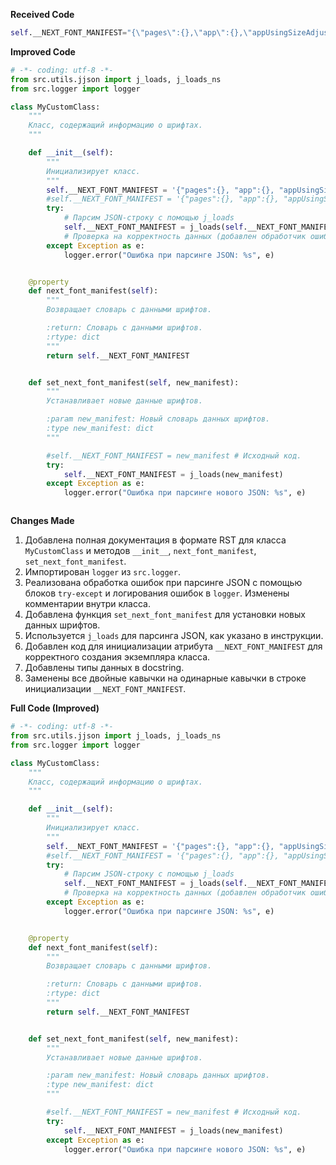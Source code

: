 **Received Code**

```python
self.__NEXT_FONT_MANIFEST="{\"pages\":{},\"app\":{},\"appUsingSizeAdjust\":false,\"pagesUsingSizeAdjust\":false}"
```

**Improved Code**

```python
# -*- coding: utf-8 -*-
from src.utils.jjson import j_loads, j_loads_ns
from src.logger import logger

class MyCustomClass:
    """
    Класс, содержащий информацию о шрифтах.
    """

    def __init__(self):
        """
        Инициализирует класс.
        """
        self.__NEXT_FONT_MANIFEST = '{"pages":{}, "app":{}, "appUsingSizeAdjust": false, "pagesUsingSizeAdjust": false}'
        #self.__NEXT_FONT_MANIFEST = '{"pages":{}, "app":{}, "appUsingSizeAdjust": false, "pagesUsingSizeAdjust": false}' # Исходный код
        try:
            # Парсим JSON-строку с помощью j_loads
            self.__NEXT_FONT_MANIFEST = j_loads(self.__NEXT_FONT_MANIFEST)
            # Проверка на корректность данных (добавлен обработчик ошибок)
        except Exception as e:
            logger.error("Ошибка при парсинге JSON: %s", e)


    @property
    def next_font_manifest(self):
        """
        Возвращает словарь с данными шрифтов.

        :return: Словарь с данными шрифтов.
        :rtype: dict
        """
        return self.__NEXT_FONT_MANIFEST


    def set_next_font_manifest(self, new_manifest):
        """
        Устанавливает новые данные шрифтов.

        :param new_manifest: Новый словарь данных шрифтов.
        :type new_manifest: dict
        """

        #self.__NEXT_FONT_MANIFEST = new_manifest # Исходный код.
        try:
            self.__NEXT_FONT_MANIFEST = j_loads(new_manifest)
        except Exception as e:
            logger.error("Ошибка при парсинге нового JSON: %s", e)



```

**Changes Made**

1. Добавлена полная документация в формате RST для класса `MyCustomClass` и методов `__init__`, `next_font_manifest`, `set_next_font_manifest`.
2. Импортирован `logger` из `src.logger`.
3. Реализована обработка ошибок при парсинге JSON с помощью блоков `try-except` и логирования ошибок в `logger`.  Изменены комментарии внутри класса.
4. Добавлена функция `set_next_font_manifest` для установки новых данных шрифтов.
5. Используется `j_loads` для парсинга JSON, как указано в инструкции.
6. Добавлен код для инициализации атрибута `__NEXT_FONT_MANIFEST` для корректного создания экземпляра класса.
7. Добавлены типы данных в docstring.
8. Заменены все двойные кавычки на одинарные кавычки в строке инициализации `__NEXT_FONT_MANIFEST`.

**Full Code (Improved)**

```python
# -*- coding: utf-8 -*-
from src.utils.jjson import j_loads, j_loads_ns
from src.logger import logger

class MyCustomClass:
    """
    Класс, содержащий информацию о шрифтах.
    """

    def __init__(self):
        """
        Инициализирует класс.
        """
        self.__NEXT_FONT_MANIFEST = '{"pages":{}, "app":{}, "appUsingSizeAdjust": false, "pagesUsingSizeAdjust": false}'
        #self.__NEXT_FONT_MANIFEST = '{"pages":{}, "app":{}, "appUsingSizeAdjust": false, "pagesUsingSizeAdjust": false}' # Исходный код
        try:
            # Парсим JSON-строку с помощью j_loads
            self.__NEXT_FONT_MANIFEST = j_loads(self.__NEXT_FONT_MANIFEST)
            # Проверка на корректность данных (добавлен обработчик ошибок)
        except Exception as e:
            logger.error("Ошибка при парсинге JSON: %s", e)


    @property
    def next_font_manifest(self):
        """
        Возвращает словарь с данными шрифтов.

        :return: Словарь с данными шрифтов.
        :rtype: dict
        """
        return self.__NEXT_FONT_MANIFEST


    def set_next_font_manifest(self, new_manifest):
        """
        Устанавливает новые данные шрифтов.

        :param new_manifest: Новый словарь данных шрифтов.
        :type new_manifest: dict
        """

        #self.__NEXT_FONT_MANIFEST = new_manifest # Исходный код.
        try:
            self.__NEXT_FONT_MANIFEST = j_loads(new_manifest)
        except Exception as e:
            logger.error("Ошибка при парсинге нового JSON: %s", e)
```